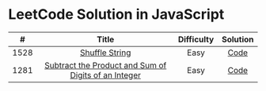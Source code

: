 # LeetCode Solution in JavaScript

|  #   |                                                                    Title                                                                     | Difficulty |                                            Solution                                            |
| :--: | :------------------------------------------------------------------------------------------------------------------------------------------: | :--------: | :--------------------------------------------------------------------------------------------: |
| 1528 |                                       [Shuffle String](https://leetcode.com/problems/shuffle-string/)                                        |    Easy    |    [Code](https://github.com/abhikhatri67/LeetCode-JavaScript/blob/main/shuffle_String.js)     |
| 1281 | [ Subtract the Product and Sum of Digits of an Integer](https://leetcode.com/problems/subtract-the-product-and-sum-of-digits-of-an-integer/) |    Easy    | [Code](https://github.com/abhikhatri67/LeetCode-JavaScript/blob/main/subtractProductAndSum.js) |
